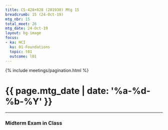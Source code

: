 ```yaml
---
title: CS-428+828 (201930) Mtg 15
breadcrumb: 15 (24-Oct-19)
mtg_nbr: 15
total_meet: 26
mtg_date: 24-Oct-19
layout: bg-image
focus:
- ka: HCI
  ku: 01-Foundations
  topic: t01
  outcome: l01
---
```

{% include meetings/pagination.html %}
<h1 class="text-center">
  {{ page.mtg_date | date: '%a-%d-%b-%Y' }}
</h1><hr />

<h3 class="text-center">Midterm Exam in Class</h3>
